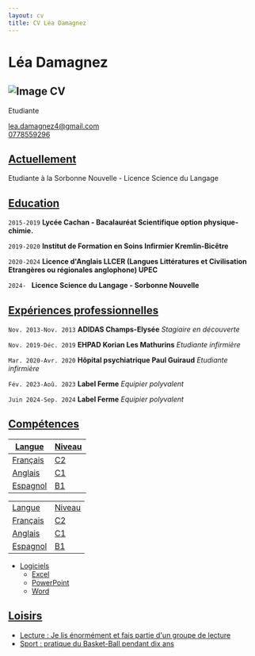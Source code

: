 ```yaml
---
layout: cv
title: CV Léa Damagnez
---
```

# Léa Damagnez
![Image CV](https://encrypted-tbn0.gstatic.com/images?q=tbn:ANd9GcQlYZ9_mFESYzHy-IsqwadJj9VbRPhC-0hyqg&s)
---
Etudiante

<div id="webaddress">
<a href="lea.damagnez4@gmail.com">lea.damagnez4@gmail.com</a>
</div>
<a href="0778559296">0778559296</a>


## <u> Actuellement </u>

Etudiante à la Sorbonne Nouvelle - Licence Science du Langage


## <u> Education </u>
`2015-2019`
__Lycée Cachan - Bacalauréat Scientifique option physique-chimie.__

`2019-2020`
__Institut de Formation en Soins Infirmier Kremlin-Bicêtre__

`2020-2024`
__Licence d'Anglais LLCER (Langues Littératures et Civilisation Etrangères ou régionales anglophone) UPEC__

`2024- `
__Licence Science du Langage - Sorbonne Nouvelle__


## <u> Expériences professionnelles </u>
`Nov. 2013-Nov. 2013`
__ADIDAS Champs-Elysée__
_Stagiaire en découverte_

`Nov. 2019-Déc. 2019`
__EHPAD Korian Les Mathurins__
_Etudiante infirmière_

`Mar. 2020-Avr. 2020`
__Hôpital psychiatrique Paul Guiraud__
_Etudiante infirmière_

`Fév. 2023-Aoû. 2023`
__Label Ferme__
_Equipier polyvalent_

`Juin 2024-Sep. 2024`
 __Label Ferme__
_Equipier polyvalent_


## <u> Compétences

| Langue   | Niveau |
| -------- | ------ |
| Français |   C2   |
| Anglais  |   C1   |
| Espagnol |   B1   |

<table>
 <tr>
  <td>Langue</td><td>Niveau</td>
 </tr>
 <tr>
  <td>Français</td><td>C2</td>
 </tr>
 <tr>
  <td>Anglais</td><td>C1</td>
 </tr>
 <tr>
  <td>Espagnol</td><td>B1</td>
 </tr>
</table>

* Logiciels
  * Excel
  * PowerPoint
  * Word

## <u> Loisirs </u>

* Lecture : Je lis énormément et fais partie d'un groupe de lecture
* Sport : pratique du Basket-Ball pendant dix ans 









<!-- ### Footer

Last updated: May 2013 -->


